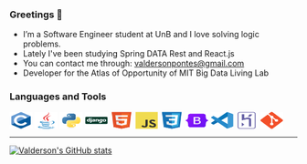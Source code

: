 ### Greetings 👋

- I’m a Software Engineer student at UnB and I love solving logic problems.
- Lately I've been studying Spring DATA Rest and React.js
- You can contact me through: valdersonpontes@gmail.com
- Developer for the Atlas of Opportunity of MIT Big Data Living Lab

### Languages and Tools

<div>
<img align="center" alt="C" height="30" width="40" src="https://raw.githubusercontent.com/devicons/devicon/master/icons/c/c-original.svg"> 
<img align="center" alt="Java" height="30" width="40" src="https://raw.githubusercontent.com/devicons/devicon/master/icons/java/java-original.svg"> 
<img align="center" alt="Python" height="30" width="40" src="https://raw.githubusercontent.com/devicons/devicon/master/icons/python/python-original.svg"> 
<img align="center" alt="Django" height="30" width="40" src="https://raw.githubusercontent.com/devicons/devicon/master/icons/django/django-original.svg">
<img align="center" alt="HTML" height="30" width="40" src="https://raw.githubusercontent.com/devicons/devicon/master/icons/html5/html5-original.svg"> 
<img align="center" alt="JavaScript" height="30" width="40" src="https://raw.githubusercontent.com/devicons/devicon/master/icons/javascript/javascript-original.svg">
<img align="center" alt="CSS" height="30" width="40" src="https://raw.githubusercontent.com/devicons/devicon/master/icons/css3/css3-original.svg">
<img align="center" alt="Bootstrap" height="30" width="40" src="https://raw.githubusercontent.com/devicons/devicon/master/icons/bootstrap/bootstrap-original.svg">
<img align="center" alt="VSCode" height="30" width="40" src="https://raw.githubusercontent.com/devicons/devicon/master/icons/vscode/vscode-original.svg">
<img align="center" alt="Heroku" height="30" width="40" src="https://raw.githubusercontent.com/devicons/devicon/master/icons/heroku/heroku-original.svg">
<img align="center" alt="Git" height="30" width="40" src="https://raw.githubusercontent.com/devicons/devicon/master/icons/git/git-original.svg">

---

[![Valderson's GitHub stats](https://github-readme-stats.vercel.app/api?username=valdersonjr&show_icons=true&hide_border=true&theme=react)](https://github.com/anuraghazra/github-readme-stats)
